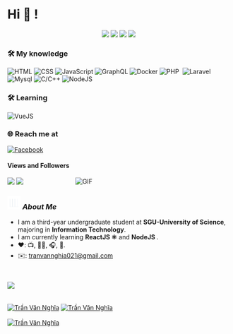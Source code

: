 # Hi 👋 !


<p align="center">
  <img src="https://komarev.com/ghpvc/?username=tranvannghia021">
  <img src="https://shields.io/github/stars/tranvannghia021">
  <img src="https://img.shields.io/github/followers/tranvannghia021">
  <img src="https://img.shields.io/static/v1?label=%F0%9F%8C%9F&message=Love%20coding&style=style=flat&color=red">
</p>

### 🛠 My knowledge

![HTML](https://img.shields.io/badge/html-%23E34F26.svg?style=flat-square&logo=html5&logoColor=white)
![CSS](https://img.shields.io/badge/css-%231572B6.svg?style=flat-square&logo=css3&logoColor=white)
![JavaScript](https://img.shields.io/badge/javascript-%23323330.svg?style=flat-square&logo=javascript&logoColor=%23F7DF1E)
![GraphQL](https://img.shields.io/badge/-GraphQL-E10098?style=flat-square&logo=graphql&logoColor=white)
![Docker](https://img.shields.io/badge/docker-%230db7ed.svg?style=flat-square&logo=docker&logoColor=white)
![PHP](https://img.shields.io/badge/-PHP-05122A?style=flat&logo=php)&nbsp;
![Laravel](https://img.shields.io/badge/-Laravel-05122A?style=flat&logo=Laravel&color=white)&nbsp;
![Mysql](https://img.shields.io/badge/-Mysql-05122?style=flat&logo=mysql&color=white&logoColor=blue)
![C/C++](https://img.shields.io/badge/-C/C++-05122A?style=flat&logo=C&color=blue&logoColor=white)
![NodeJS](https://img.shields.io/badge/node.js-6DA55F?style=flat-square&logo=node.js&logoColor=white)
### 🛠 Learning
![VueJS](https://img.shields.io/badge/vue.js-6DA55F?style=&logo=vue.js&color=white)


### 🌐️ Reach me at

[![Facebook](https://img.shields.io/badge/Facebook-%231877F2.svg?style=for-the-badge&logo=Facebook&logoColor=white)](https://www.facebook.com/TVNnghia/)

####  Views and Followers
![](https://i0.wp.com/s1.uphinh.org/2021/09/09/1a1d60ba032fca679a8bb71ebe5fa649.png)
<a href="https://github.com/tranvannghia021">
    <img src="https://komarev.com/ghpvc/?username=tranvannghia021">
	</a><a href="https://github.com/tranvannghia021"></a>
<img align="right" alt="GIF" src="https://media.giphy.com/media/p4NLw3I4U0idi/giphy.gif" width="350px" />
<br>

### <img src="https://raw.githubusercontent.com/nguyenary/nguyenary/master/images/stats.gif" width="30px" height="30px"> ***About Me***

- I am a third-year undergraduate student at <b>SGU-University of Science</b>, majoring in <b>Information Technology</b>.
- I am currently learning <b>ReactJS :atom_symbol:</b> and <b>NodeJS  </b>.
- :heart:: :tv:, :man_technologist:, :headphones:, :badminton:.
- :envelope:: tranvannghia021@gmail.com

<br>



![](https://github-profile-summary-cards.vercel.app/api/cards/profile-details?username=tranvannghia021&theme=monokai)
	


  <br/>
    <a href="https://github.com/tranvannghia021"><img alt="Trần Văn Nghĩa" src="https://github-readme-stats.vercel.app/api?username=tranvannghia021&show_icons=true&count_private=true&theme=react&hide_border=true&bg_color=0D1117" /></a>
  <a href=""><img alt="Trần Văn Nghĩa" src="https://github-readme-stats.vercel.app/api/top-langs/?username=tranvannghia021&langs_count=8&count_private=true&layout=compact&theme=react&hide_border=true&bg_color=0D1117" /></a>
  <br/>
<br/>
<a href="https://github.com/tranvannghia021"><img alt="Trần Văn Nghĩa" src="https://activity-graph.herokuapp.com/graph?username=tranvannghia021&bg_color=0D1117&color=5BCDEC&line=5BCDEC&point=FFFFFF&hide_border=true" /></a>
<br/>
<br/>
